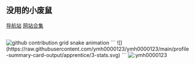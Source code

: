 ## 没用的小废鼠
[导航站](https://ymh0000123.github.io/)
[网站合集](https://ymh0000123.github.io/wzhj/)
##
<picture>
  <source media="(prefers-color-scheme: dark)" srcset="https://cdn.jsdelivr.net/gh/ymh0000123/ymh0000123@output/github-contribution-grid-snake-dark.svg">
  <source media="(prefers-color-scheme: light)" srcset="https://cdn.jsdelivr.net/gh/ymh0000123/ymh0000123@output/github-contribution-grid-snake.svg">
  <img alt="github contribution grid snake animation" src="https://cdn.jsdelivr.net/gh/ymh0000123/ymh0000123@output/github-contribution-grid-snake.svg">
</picture>
```
![](https://raw.githubusercontent.com/ymh0000123/ymh0000123/main/profile-summary-card-output/apprentice/3-stats.svg)
```
<img src="https://count.getloli.com/get/@:ymh0000123" alt=":ymh0000123" />
